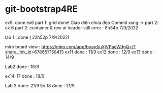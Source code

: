 # git-bootstrap4RE

ex5: done
ex6 part 1: grid done!
Giao diện chưa đẹp
Commit xong -> part 2:
ex 6 part 2: 
container & row at header still error : 8h34p 7/9/2022


lab 1 : done ( 22h52p 7/9/2022)

miro board view : https://miro.com/app/board/uXjVPaeWdgQ=/?share_link_id=678657158413
ex11 done : 11/9
ex12 done : 12/9
ex13 done : 14/9

Lab2 done : 16/9

ex14-17 done : 18/9

Lab 3 done: 21/9
Ex 18 done : 21/9
